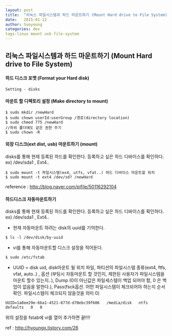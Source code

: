 ```yaml
---
layout: post
title:  "리눅스 파일시스템과 하드 마운트하기 (Mount Hard drive to File System)"
date:   2015-01-12
author: Sooyoung
categories: dev
tags:linux mount usb file-system
---
```




## 리눅스 파일시스템과 하드 마운트하기 (Mount Hard drive to File System)

#### 하드 디스크 포맷 (Format your Hard disk)
```
Setting - disks
```

#### 마운트 할 디렉토리 설정 (Make directory to mount)
```
$ sudo mkdir /newHard
$ sudo chown userId:userGroup /경로(directory location)
$ sudo chmod 775 /newHard
//하위 폴더에도 같은 권한 주기
$ sudo chown -R
```

#### 외장 디스크(ext dist, usb) 마운트하기 (mount)

disks를 통해 현재 등록된 하드를 확인한다. 등록하고 싶은 하드 디바이스를 확인하다. ex) /dev/sda1 , Ext4..

```
$ sudo mount -t 파일시스템(ex4, utfs, vfat..) 하드 디바이스 마운트할 위치
$ sudo mount -t ext4 /dev/sd? /newHard
```

reference : http://blog.naver.com/pjfile/50116292104

#### 하드디스크 자동마운트하기
disks를 통해 현재 등록된 하드를 확인한다. 등록하고 싶은 하드 디바이스를 확인하다. ex) /dev/sda1 , Ext4..

*  현재 자동마운트 하려는 disk의 uuid를 기억한다.

```
$ ls -l /dev/disk/by-uuid
```
*  vi를 통해 자동마운트할 디스크 설정을 적어둔다.

```
$ sudo /etc/fstab
```
*  UUID = disk uid,  disk마운트 될 위치 파일, 파티션의 파일시스템 종류(ext4, ftfs, vfat, auto..) , 옵션 (부팅시 자동마운트 할 것인지, 제한된 사용자가 파일시스템을 마운트 할수 있는지..), Dump (0이 아닌값은 파일세스템이 백업 되어야 함, 0 은 백업이 없음을 말한다.), Pass(fsck옵션. 어떤 파일시스템이 체크되어야 하는지 순서 확인. 파일시스템이 체크되지 않을것을 의미 0)

```vi
UUID=1a8ee29e-6ba1-4521-877d-d70ebc39f606   /media/disk   ntfs   defaults   0   0
```
위의 설정을 fstab에 vi를 열어 추가하면 끝!!!!

ref : http://hyoungx.tistory.com/26

